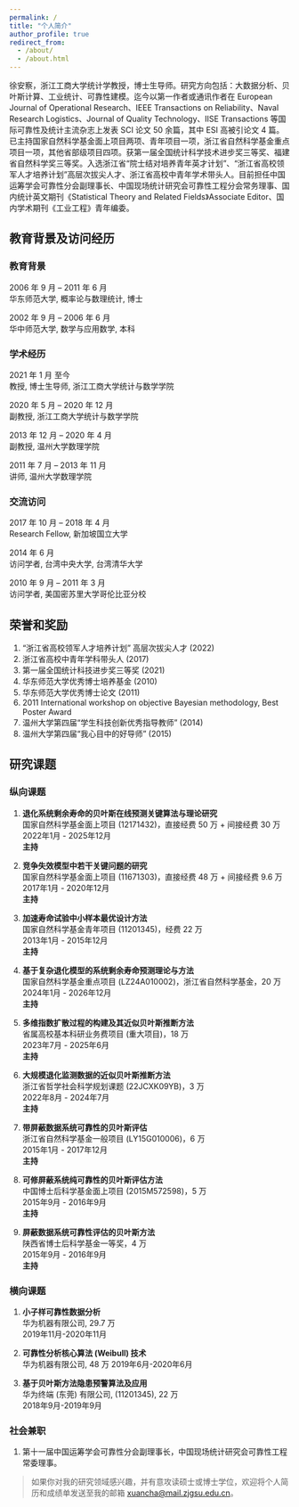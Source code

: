 ```yaml
---
permalink: /
title: "个人简介"
author_profile: true
redirect_from: 
  - /about/
  - /about.html
---
```



徐安察，浙江工商大学统计学教授，博士生导师。研究方向包括：大数据分析、贝叶斯计算、工业统计、可靠性建模。迄今以第一作者或通讯作者在 European Journal of Operational Research、IEEE Transactions on Reliability、Naval Research Logistics、Journal of Quality Technology、IISE Transactions 等国际可靠性及统计主流杂志上发表 SCI 论文 50 余篇，其中 ESI 高被引论文 4 篇。已主持国家自然科学基金面上项目两项、青年项目一项，浙江省自然科学基金重点项目一项，其他省部级项目四项。获第一届全国统计科学技术进步奖三等奖、福建省自然科学奖三等奖。入选浙江省“院士结对培养青年英才计划”、“浙江省高校领军人才培养计划”高层次拔尖人才、浙江省高校中青年学术带头人。目前担任中国运筹学会可靠性分会副理事长、中国现场统计研究会可靠性工程分会常务理事、国内统计英文期刊《Statistical Theory and Related Fields》Associate Editor、国内学术期刊《工业工程》青年编委。

## 教育背景及访问经历 


### 教育背景

2006 年 9 月 – 2011 年 6 月  
华东师范大学, 概率论与数理统计, 博士

2002 年 9 月 – 2006 年 6 月  
华中师范大学, 数学与应用数学, 本科

### 学术经历

2021 年 1 月 至今  
教授, 博士生导师, 浙江工商大学统计与数学学院

2020 年 5 月 – 2020 年 12 月  
副教授, 浙江工商大学统计与数学学院

2013 年 12 月 – 2020 年 4 月  
副教授, 温州大学数理学院

2011 年 7 月 – 2013 年 11 月  
讲师, 温州大学数理学院

### 交流访问

2017 年 10 月 – 2018 年 4 月  
Research Fellow, 新加坡国立大学

2014 年 6 月  
访问学者, 台湾中央大学, 台湾清华大学

2010 年 9 月 – 2011 年 3 月  
访问学者, 美国密苏里大学哥伦比亚分校


## 荣誉和奖励

1. “浙江省高校领军人才培养计划” 高层次拔尖人才 (2022)
2. 浙江省高校中青年学科带头人 (2017)
3. 第一届全国统计科技进步奖三等奖 (2021)
4. 华东师范大学优秀博士培养基金 (2010)
5. 华东师范大学优秀博士论文 (2011)
6. 2011 International workshop on objective Bayesian methodology, Best Poster Award
7. 温州大学第四届“学生科技创新优秀指导教师” (2014)
8. 温州大学第四届“我心目中的好导师” (2015)

## 研究课题

### 纵向课题

1. **退化系统剩余寿命的贝叶斯在线预测关键算法与理论研究**  
   国家自然科学基金面上项目 (12171432)，直接经费 50 万 + 间接经费 30 万  
   2022年1月 - 2025年12月  
   **主持**

2. **竞争失效模型中若干关键问题的研究**  
   国家自然科学基金面上项目 (11671303)，直接经费 48 万 + 间接经费 9.6 万  
   2017年1月 - 2020年12月  
   **主持**

3. **加速寿命试验中小样本最优设计方法**  
   国家自然科学基金青年项目 (11201345)，经费 22 万  
   2013年1月 - 2015年12月  
   **主持**

4. **基于复杂退化模型的系统剩余寿命预测理论与方法**  
   国家自然科学基金重点项目 (LZ24A010002)，浙江省自然科学基金，20 万  
   2024年1月 - 2026年12月  
   **主持**

5. **多维指数扩散过程的构建及其近似贝叶斯推断方法**  
   省属高校基本科研业务费项目 (重大项目)，18 万  
   2023年7月 - 2025年6月  
   **主持**

6. **大规模退化监测数据的近似贝叶斯推断方法**  
   浙江省哲学社会科学规划课题 (22JCXK09YB)，3 万  
   2022年8月 - 2024年7月  
   **主持**

7. **带屏蔽数据系统可靠性的贝叶斯评估**  
   浙江省自然科学基金一般项目 (LY15G010006)，6 万  
   2015年1月 - 2017年12月  
   **主持**

8. **可修屏蔽系统纯可靠性的贝叶斯评估方法**  
   中国博士后科学基金面上项目 (2015M572598)，5 万  
   2015年9月 - 2016年9月  
   **主持**

9. **屏蔽数据系统可靠性评估的贝叶斯方法**  
   陕西省博士后科学基金一等奖，4 万  
   2015年9月 - 2016年9月  
   **主持**

### 横向课题

1. **小子样可靠性数据分析**  
   华为机器有限公司, 29.7 万  
   2019年11月-2020年11月  

1. **可靠性分析核心算法 (Weibull) 技术**  
   华为机器有限公司, 48 万 
   2019年6月-2020年6月 

1. **基于贝叶斯方法隐患预警算法及应用**  
   华为终端 (东莞) 有限公司, (11201345), 22 万  
   2018年9月-2019年9月

### 社会兼职

1. 第十一届中国运筹学会可靠性分会副理事长，中国现场统计研究会可靠性工程常委理事。


> 如果你对我的研究领域感兴趣，并有意攻读硕士或博士学位，欢迎将个人简历和成绩单发送至我的邮箱 <xuancha@mail.zjgsu.edu.cn>。






